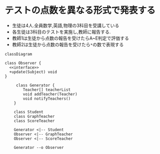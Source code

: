 # テストの点数を異なる形式で発表する

- 生徒は4人.全員数学,英語,物理の3科目を受講している
- 各生徒は3科目のテストを実施し,教師に報告する.
- 教師1は生徒から点数の報告を受けたらA~E判定で評価する
- 教師2は生徒から点数の報告を受けたら`*`の数で表現する

```mermaid
classDiagram

class Observer {
  <<interface>>
  +update(Subject) void
}

     class Generator {
        Teacher[] teacherList
        void addTeacher(Teacher)
        void notifyTeachers()
    }

    class Student
    class GraphTeacher
    class ScoreTeacher

    Generator <|-- Student
    Observer <|-- GraphTeacher
    Observer <|-- ScoreTeacher

    Generator --o Observer

```
